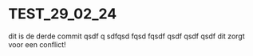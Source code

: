 # TEST_29_02_24
dit is de derde commit
qsdf
q
sdfqsd
fqsd
fqsdf
qsdf
qsdf
qsdf
dit zorgt voor een conflict!
